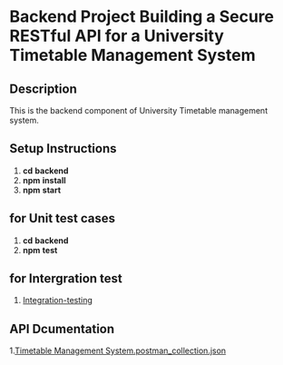 

# Backend Project Building a Secure RESTful API for a University Timetable Management System

## Description

This is the backend component of University Timetable management system.

## Setup Instructions

1. **cd** **backend**
2. **npm** **install**
3. **npm** **start**

## for Unit test cases

1. **cd** **backend**
2. **npm** **test**

## for Intergration test

1. [Integration-testing](https://github.com/sliitcsse/assignment-01-ChathuraJanithya/tree/main/Intergration-testing%20)

## API Dcumentation

1.[Timetable Management System.postman_collection.json](https://github.com/sliitcsse/assignment-01-ChathuraJanithya/blob/main/Timetable%20Management%20System.postman_collection.json)
